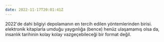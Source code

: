 ```yaml
---
date: 2022-11-17T20:01:41Z
---
```

2022'de dahi bilgiyi depolamanın en tercih edilen yöntemlerinden birisi. elektronik kitaplarla umduğu yaygınlığa (bence) henüz ulaşamamış olsa da, insanlık tarihinin kolay kolay vazgeçebileceği bir format değil.